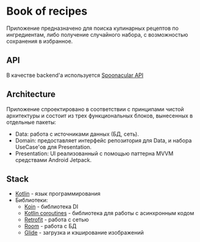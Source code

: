 # Book of recipes
Приложение предназначено для поиска кулинарных рецептов по ингредиентам, либо получение случайного набора, с возможностью сохранения в избранное.
## API
В качестве backend'а используется [Spoonacular API](https://spoonacular.com/food-api/docs)
## Architecture
Приложение спроектировано в соответствии с принципами чистой архитектуры и состоит из трех функциональных блоков, вынесенных в отдельные пакеты:
* Data: работа с источниками данных (БД, сеть).
* Domain: предоставляет интерфейс репозитория для Data, и набора UseCase'ов для Presentation.
* Presentation: UI реализованный с помощью паттерна MVVM средствами Android Jetpack.
## Stack
* [Kotlin](https://kotlinlang.org/) - язык программирования
* Библиотеки:
  * [Koin](https://insert-koin.io/) - библиотека DI
  * [Kotlin coroutines](https://kotlinlang.org/docs/reference/coroutines-overview.html) - библиотека для работы с асинхронным кодом
  * [Retrofit](https://square.github.io/retrofit/) - работа с сетью
  * [Room](https://developer.android.com/jetpack/androidx/releases/room) - работа с БД
  * [Glide](http://bumptech.github.io/glide/) - загрузка и кэширование изображений
  
